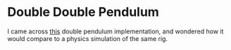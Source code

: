 # Double Double Pendulum

I came across [this](http://www.physicsandbox.com/projects/double-pendulum.html) double pendulum implementation, and wondered how it would compare to a physics simulation of the same rig.

